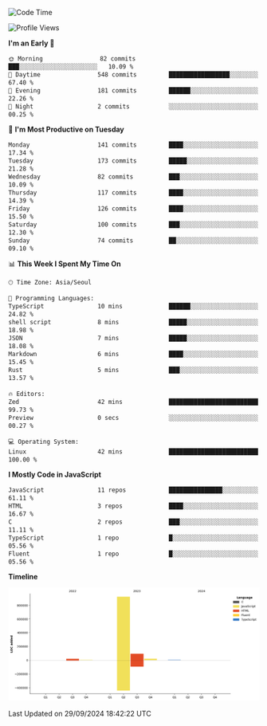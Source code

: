 <!--START_SECTION:waka-->
![Code Time](http://img.shields.io/badge/Code%20Time-91%20hrs%205%20mins-blue)

![Profile Views](http://img.shields.io/badge/Profile%20Views-0-blue)

**I'm an Early 🐤** 

```text
🌞 Morning                82 commits          ███░░░░░░░░░░░░░░░░░░░░░░   10.09 % 
🌆 Daytime                548 commits         █████████████████░░░░░░░░   67.40 % 
🌃 Evening                181 commits         ██████░░░░░░░░░░░░░░░░░░░   22.26 % 
🌙 Night                  2 commits           ░░░░░░░░░░░░░░░░░░░░░░░░░   00.25 % 
```
📅 **I'm Most Productive on Tuesday** 

```text
Monday                   141 commits         ████░░░░░░░░░░░░░░░░░░░░░   17.34 % 
Tuesday                  173 commits         █████░░░░░░░░░░░░░░░░░░░░   21.28 % 
Wednesday                82 commits          ███░░░░░░░░░░░░░░░░░░░░░░   10.09 % 
Thursday                 117 commits         ████░░░░░░░░░░░░░░░░░░░░░   14.39 % 
Friday                   126 commits         ████░░░░░░░░░░░░░░░░░░░░░   15.50 % 
Saturday                 100 commits         ███░░░░░░░░░░░░░░░░░░░░░░   12.30 % 
Sunday                   74 commits          ██░░░░░░░░░░░░░░░░░░░░░░░   09.10 % 
```


📊 **This Week I Spent My Time On** 

```text
🕑︎ Time Zone: Asia/Seoul

💬 Programming Languages: 
TypeScript               10 mins             ██████░░░░░░░░░░░░░░░░░░░   24.82 % 
shell script             8 mins              █████░░░░░░░░░░░░░░░░░░░░   18.98 % 
JSON                     7 mins              █████░░░░░░░░░░░░░░░░░░░░   18.08 % 
Markdown                 6 mins              ████░░░░░░░░░░░░░░░░░░░░░   15.45 % 
Rust                     5 mins              ███░░░░░░░░░░░░░░░░░░░░░░   13.57 % 

🔥 Editors: 
Zed                      42 mins             █████████████████████████   99.73 % 
Preview                  0 secs              ░░░░░░░░░░░░░░░░░░░░░░░░░   00.27 % 

💻 Operating System: 
Linux                    42 mins             █████████████████████████   100.00 % 
```

**I Mostly Code in JavaScript** 

```text
JavaScript               11 repos            ███████████████░░░░░░░░░░   61.11 % 
HTML                     3 repos             ████░░░░░░░░░░░░░░░░░░░░░   16.67 % 
C                        2 repos             ███░░░░░░░░░░░░░░░░░░░░░░   11.11 % 
TypeScript               1 repo              █░░░░░░░░░░░░░░░░░░░░░░░░   05.56 % 
Fluent                   1 repo              █░░░░░░░░░░░░░░░░░░░░░░░░   05.56 % 
```



**Timeline**

![Lines of Code chart](https://raw.githubusercontent.com/project-dy/project-dy/main/assets/bar_graph.png)


 Last Updated on 29/09/2024 18:42:22 UTC
<!--END_SECTION:waka-->
